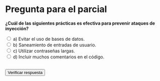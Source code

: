 # Pregunta para el parcial

**¿Cuál de las siguientes prácticas es efectiva para prevenir ataques de inyección?**

<form id="quizForm">
  <input type="radio" name="answer" value="a" id="optionA">
  <label for="optionA">a) Evitar el uso de bases de datos.</label><br>
  
  <input type="radio" name="answer" value="b" id="optionB">
  <label for="optionB">b) Saneamiento de entradas de usuario.</label><br>
  
  <input type="radio" name="answer" value="c" id="optionC">
  <label for="optionC">c) Utilizar contraseñas largas.</label><br>
  
  <input type="radio" name="answer" value="d" id="optionD">
  <label for="optionD">d) Incluir muchos comentarios en el código.</label><br><br>
  
  <button type="button" onclick="checkAnswer()">Verificar respuesta</button>
</form>

<p id="result"></p>

<script>
function checkAnswer() {
  const selectedAnswer = document.querySelector('input[name="answer"]:checked');
  const result = document.getElementById("result");

  if (!selectedAnswer) {
    result.textContent = "Por favor, selecciona una respuesta.";
    result.style.color = "orange";
    return;
  }

  if (selectedAnswer.value === "b") {
    result.textContent = "¡Correcto! Saneamiento de entradas de usuario es una práctica efectiva para prevenir ataques de inyección.";
    result.style.color = "green";
  } else {
    result.textContent = "Incorrecto. La respuesta correcta es 'b) Saneamiento de entradas de usuario'.";
    result.style.color = "red";
  }
}
</script>
